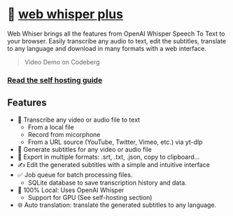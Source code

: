 # 🤫 [web whisper plus](https://codeberg.org/pluja/web-whisper-plus)

Web Whiser brings all the features from OpenAI Whisper Speech To Text to your browser. Easily transcribe any audio to text, edit the subtitles, translate to any language and download in many formats with a web interface.

> Video Demo on Codeberg

### [Read the self hosting guide](https://codeberg.org/pluja/web-whisper-plus/src/branch/main/README.md#user-content-self-hosting)

## Features

- 💬 Transcribe any video or audio file to text
    - From a local file
    - Record from micorphone
    - From a URL source (YouTube, Twitter, Vimeo, etc.) via yt-dlp
- 📝 Generate subtitles for any video or audio file
- 📑 Export in multiple formats: .srt, .txt, .json, copy to clipboard...
- ✍️ Edit the generated subtitles with a simple and intuitive interface
- ✅ Job queue for batch processing files.
    - SQLite database to save transcription history and data.
- 🪺 100% Local: Uses OpenAI Whisper
    - Support for GPU (See self-hosting section)
- 🌐 Auto translation: translate the generated subtitles to any language.
